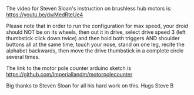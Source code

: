 The video for Steven Sloan's instruction on brushless hub motors is:
https://youtu.be/dwMedRteUe4

Please note that in order to run the configuration for max speed, your droid should NOT be on its wheels, then out it in drive, select drive speed 3 (left thumbstick click down twice) and then hold both triggers AND shoulder buttons all at the same time, touch your nose, stand on one leg, recite the alphabet backwards, then move the drive thumbstick in a complete circle several times. 

The link to the motor pole counter arduino sketch is https://github.com/Imperiallandm/motorpolecounter

Big thanks to Steven Sloan for all his hard work on this.
Hugs
Steve B
